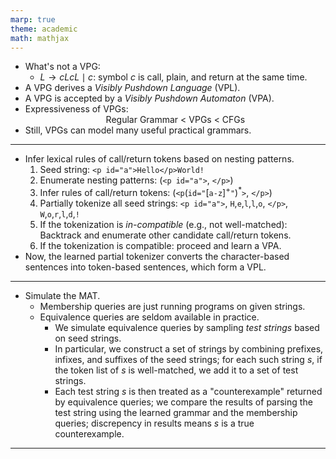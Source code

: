 ```yaml
---
marp: true
theme: academic
math: mathjax
---
```


<style>
    section::after {
        font-size: x-large;
            opacity: 30%;
    }
</style>

<!-- _header: Appendix -->

- What's not a VPG:
  - $L\to cLcL\mid c$: symbol $c$ is call, plain, and return at the same time.
- A VPG derives a *Visibly Pushdown Language* (VPL).
- A VPG is accepted by a *Visibly Pushdown Automaton* (VPA).
- Expressiveness of VPGs:
  <center>
    Regular Grammar < VPGs < CFGs
  </center>
- Still, VPGs can model many useful practical grammars.

---

<!-- _header: V-Star: Methodology -->

- Infer lexical rules of call/return tokens based on nesting patterns.
  1. Seed string: `<p id="a">Hello</p>World!` 
  2. Enumerate nesting patterns: (`<p id="a">`, `</p>`) 
  3. Infer rules of call/return tokens: (`<p`$($`id="`$[$`a-z`$]^+$`"`$)^*$`>`, `</p>`) 
  4. Partially tokenize all seed strings: 
      `<p id="a">`, `H`,`e`,`l`,`l`,`o`, `</p>`, `W`,`o`,`r`,`l`,`d`,`!`
  5. If the tokenization is *in-compatible* (e.g., not well-matched): 
      Backtrack and enumerate other candidate call/return tokens.
  6. If the tokenization is compatible: proceed and learn a VPA.
- Now, the learned partial tokenizer converts the character-based sentences into token-based sentences, which form a VPL.

---

<!-- _header: V-Star: Methodology -->

- Simulate the MAT.
  - Membership queries are just running programs on given strings.
  - Equivalence queries are seldom available in practice. 
    - We simulate equivalence queries by sampling *test strings* based on seed strings.
    - In particular, we construct a set of strings by combining prefixes, infixes, and suffixes of the seed strings; for each such string $s$, if the token list of $s$ is well-matched, we add it to a set of test strings.
    - Each test string $s$ is then treated as a "counterexample" returned by equivalence queries; we compare the results of parsing the test string using the learned grammar and the membership queries; discrepency in results means $s$ is a true counterexample.

---